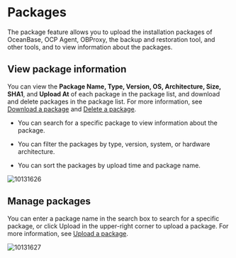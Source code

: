 # Packages

The package feature allows you to upload the installation packages of OceanBase, OCP Agent, OBProxy, the backup and restoration tool, and other tools, and to view information about the packages.

## View package information

You can view the **Package Name, Type, Version, OS, Architecture, Size, SHA1**, and **Upload At** of each package in the package list, and download and delete packages in the package list. For more information, see [Download a package](../700.manage-software-packages/200.download-the-software-package.md) and [Delete a package](../700.manage-software-packages/300.delete-software-packages.md).

* You can search for a specific package to view information about the package.

* You can filter the packages by type, version, system, or hardware architecture.

* You can sort the packages by upload time and package name.

![10131626](https://help-static-aliyun-doc.aliyuncs.com/assets/img/en-US/1614306461/p338371.png)

## Manage packages

You can enter a package name in the search box to search for a specific package, or click Upload in the upper-right corner to upload a package. For more information, see [Upload a package](../700.manage-software-packages/100.upload-a-software-package.md).

![10131627](https://help-static-aliyun-doc.aliyuncs.com/assets/img/en-US/1614306461/p338373.png)
